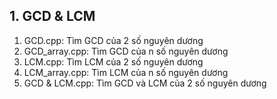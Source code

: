 ## 1. GCD & LCM
1. GCD.cpp: Tìm GCD của 2 số nguyên dương
2. GCD_array.cpp: Tìm GCD của n số nguyên dương
3. LCM.cpp: Tìm LCM của 2 số nguyên dương
4. LCM_array.cpp: Tìm LCM của n số nguyên dương
5. GCD & LCM.cpp: Tìm GCD và LCM của 2 số nguyên dương
